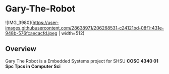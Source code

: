 # Gary-The-Robot

![IMG_3980](https://user-images.githubusercontent.com/28638971/206268531-c24121bd-08f1-431e-948b-576fcaecacfd.jpeg | width=512)

## Overview
Gary The Robot is a Embedded Systems project for SHSU **COSC 4340 01 Spc Tpcs in Computer Sci**

